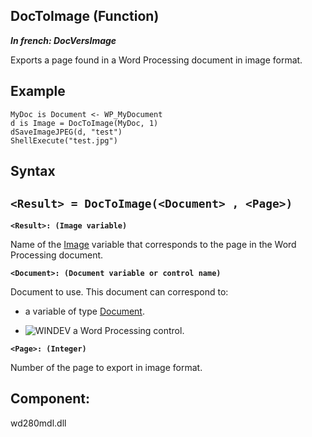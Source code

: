 


## DocToImage (Function)

***In french: DocVersImage***



<a name="XUse"></a>
<a name="Use"></a>
<a name="description"></a>
Exports a page found in a Word Processing document in image format.
<a name="Example1"></a>
<a name="sample_code"></a>

## Example


```wl
MyDoc is Document <- WP_MyDocument
d is Image = DocToImage(MyDoc, 1)
dSaveImageJPEG(d, "test")
ShellExecute("test.jpg")
```

<a name="XSYNTAX"></a>

## Syntax
<a name="SYNTAX1"></a>

`<Result> = DocToImage(<Document> , <Page>)`
---

**`<Result>: (Image variable)`**

Name of the [Image](../WDLang1/1000019650.md) variable that corresponds to the page in the Word Processing document. 

**`<Document>: (Document variable or control name)`**

Document to use. This document can correspond to: 

- a variable of type [Document](../WDLang1/1000022461.md). 

- ![WINDEV](https://doc.pcsoft.fr/ext/images/us/WD.png) a Word Processing control.




**`<Page>: (Integer)`**

Number of the page to export in image format. 



<a name="XComponent"></a>

## Component:
wd280mdl.dll
